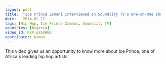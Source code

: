 ```yaml
---
layout: post
title:  "Ice Prince Zamani interviewed on Soundcity TV's One-on-One show"
date:   2014-02-12
tags: [Hip Hop, Ice Prince Zamani, Soundcity TV]
countries: [Nigeria]
video_id: RsV-pESKHEE
contributor: kamon
---
```


This video gives us an opportunity to know more about Ice Prince, one of Africa's leading hip hop artists. 

                
                